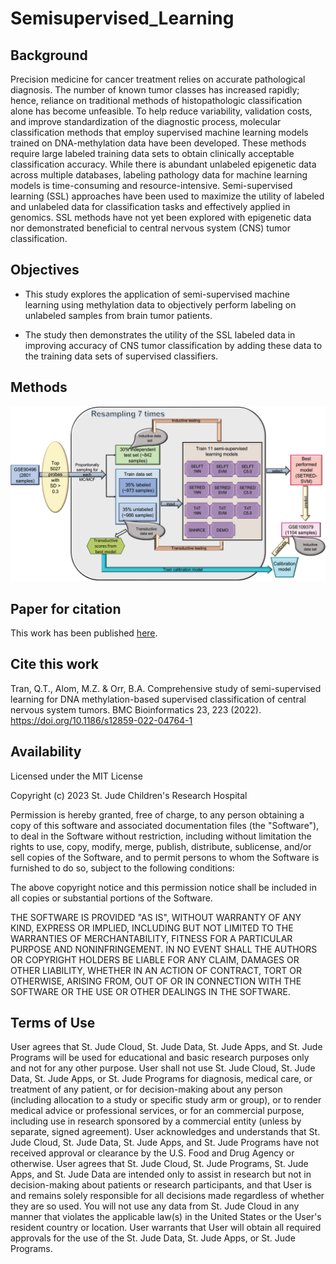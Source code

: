 # Semisupervised_Learning

## Background

Precision medicine for cancer treatment relies on accurate pathological diagnosis. The number of known tumor classes has increased rapidly; hence, reliance on traditional methods of histopathologic classification alone has become unfeasible. To help reduce variability, validation costs, and improve standardization of the diagnostic process, molecular classification methods that employ supervised machine learning models trained on DNA-methylation data have been developed. These methods require large labeled training data sets to obtain clinically acceptable classification accuracy. While there is abundant unlabeled epigenetic data across multiple databases,  labeling pathology data for machine learning models is time-consuming and resource-intensive. Semi-supervised learning (SSL) approaches have been used to maximize the utility of labeled and unlabeled data for classification tasks and effectively applied in genomics. SSL methods have not yet been explored with epigenetic data nor demonstrated beneficial to central nervous system (CNS) tumor classification. 


## Objectives

* This study explores the application of semi-supervised machine learning using methylation data to objectively perform labeling on unlabeled samples from brain tumor patients.

* The study then demonstrates the utility of the SSL labeled data in improving accuracy of CNS tumor classification by adding these data to the training data sets of supervised classifiers.

## Methods
![Screenshot](SSL_Fig1-01.png)

## Paper for citation

This work has been published [here](https://bmcbioinformatics.biomedcentral.com/articles/10.1186/s12859-022-04764-1).

## Cite this work
Tran, Q.T., Alom, M.Z. & Orr, B.A. Comprehensive study of semi-supervised learning for DNA methylation-based supervised classification of central nervous system tumors. BMC Bioinformatics 23, 223 (2022). https://doi.org/10.1186/s12859-022-04764-1

## Availability
Licensed under the MIT License

Copyright (c) 2023 St. Jude Children's Research Hospital

Permission is hereby granted, free of charge, to any person obtaining a copy of this software and associated documentation files (the "Software"), to deal in the Software without restriction, including without limitation the rights to use, copy, modify, merge, publish, distribute, sublicense, and/or sell copies of the Software, and to permit persons to whom the Software is furnished to do so, subject to the following conditions:

The above copyright notice and this permission notice shall be included in all copies or substantial portions of the Software.

THE SOFTWARE IS PROVIDED "AS IS", WITHOUT WARRANTY OF ANY KIND, EXPRESS OR IMPLIED, INCLUDING BUT NOT LIMITED TO THE WARRANTIES OF MERCHANTABILITY, FITNESS FOR A PARTICULAR PURPOSE AND NONINFRINGEMENT. IN NO EVENT SHALL THE AUTHORS OR COPYRIGHT HOLDERS BE LIABLE FOR ANY CLAIM, DAMAGES OR OTHER LIABILITY, WHETHER IN AN ACTION OF CONTRACT, TORT OR OTHERWISE, ARISING FROM, OUT OF OR IN CONNECTION WITH THE SOFTWARE OR THE USE OR OTHER DEALINGS IN THE SOFTWARE.

## Terms of Use

User agrees that St. Jude Cloud, St. Jude Data, St. Jude Apps, and St. Jude Programs will be used for educational and basic research purposes only and not for any other purpose. User shall not use St. Jude Cloud, St. Jude Data, St. Jude Apps, or St. Jude Programs for diagnosis, medical care, or treatment of any patient, or for decision-making about any person (including allocation to a study or specific study arm or group), or to render medical advice or professional services, or for an commercial purpose, including use in research sponsored by a commercial entity (unless by separate, signed agreement). User acknowledges and understands that St. Jude Cloud, St. Jude Data, St. Jude Apps, and St. Jude Programs have not received approval or clearance by the U.S. Food and Drug Agency or otherwise. User agrees that St. Jude Cloud, St. Jude Programs, St. Jude Apps, and St. Jude Data are intended only to assist in research but not in decision-making about patients or research participants, and that User is and remains solely responsible for all decisions made regardless of whether they are so used. You will not use any data from St. Jude Cloud in any manner that violates the applicable law(s) in the United States or the User's resident country or location. User warrants that User will obtain all required approvals for the use of the St. Jude Data, St. Jude Apps, or St. Jude Programs.
